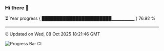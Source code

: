 ### Hi there 👋

⏳ Year progress { ███████████████████████▁▁▁▁▁▁▁ } 76.92 %

---

⏰ Updated on Wed, 08 Oct 2025 18:21:46 GMT

![Progress Bar CI](https://github.com/liununu/liununu/workflows/Progress%20Bar%20CI/badge.svg)
